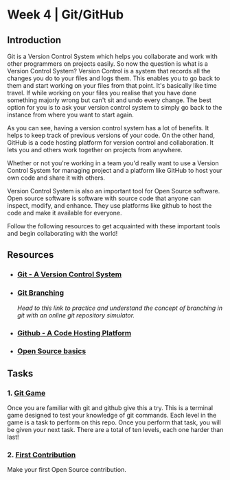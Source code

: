 # Week 4 | Git/GitHub

## Introduction 
Git is a Version Control System which helps you collaborate and work with other programmers on projects easily. So now the question is what is a Version Control System? Version Control is a system that records all the changes you do to your files and logs them. This enables you to go back to them and start working on your files from that point. It's basically like time travel. If while working on your files you realise that you have done something majorly wrong but can't sit and undo every change. The best option for you is to ask your version control system to simply go back to the instance from where you want to start again. 

As you can see, having a version control system has a lot of benefits. It helps to keep track of previous versions of your code. On the other hand, GitHub is a code hosting platform for version control and collaboration. It lets you and others work together on projects from anywhere.

Whether or not you're working in a team you'd really want to use a Version Control System for managing project and a platform like GitHub to host your own code and share it with others. 

Version Control System is also an important tool for Open Source software. Open source software is software with source code that anyone can inspect, modify, and enhance. They use platforms like github to host the code and make it available for everyone.

Follow the following resources to get acquainted with these important tools and begin collaborating with the world!

## Resources

- ### [Git - A Version Control System](https://www.wncc-iitb.org/wiki/index.php/Git)
- ### [Git Branching](https://learngitbranching.js.org/)
  _Head to this link to practice and understand the concept of branching in git with an online git repository simulator._
- ### [Github - A Code Hosting Platform](https://guides.github.com/activities/hello-world/)
 - ### [Open Source basics](https://www.wncc-iitb.org/wiki/index.php/Open_Source) 



## Tasks

### 1. [Git Game](https://github.com/git-game/git-game)

Once you are familiar with git and github give this a try. This is a terminal game designed to test your knowledge of git commands. Each level in the game is a task to perform on this repo.  Once you perform that task, you will be given your next task. There are a total of ten levels, each one harder than last!
  
### 2. [First Contribution](https://github.com/firstcontributions/first-contributions)

Make your first Open Source contribution. 

